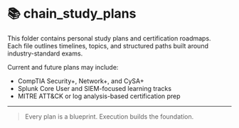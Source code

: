 # 📚 chain_study_plans

This folder contains personal study plans and certification roadmaps.  
Each file outlines timelines, topics, and structured paths built around industry-standard exams.

Current and future plans may include:
- CompTIA Security+, Network+, and CySA+
- Splunk Core User and SIEM-focused learning tracks
- MITRE ATT&CK or log analysis-based certification prep

---

> Every plan is a blueprint. Execution builds the foundation.

